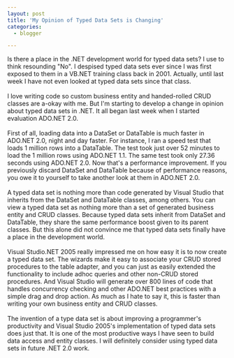 ```yaml
---
layout: post
title: 'My Opinion of Typed Data Sets is Changing'
categories:
  - blogger

---
```


Is there a place in the .NET development world for typed data sets?  I use to think resounding "No".  I despised typed data sets ever since I was first exposed to them in a VB.NET training class back in 2001.  Actually, until last week I have not even looked at typed data sets since that class.  <br /><br />I love writing code so custom business entity and handed-rolled CRUD classes are a-okay with me.  But I'm starting to develop a change in opinion about typed data sets in .NET.  It all began last week when I started evaluation ADO.NET 2.0.<br /><br />First of all, loading data into a DataSet or DataTable is much faster in ADO.NET 2.0, night and day faster.  For instance, I ran a speed test that loads 1 million rows into a DataTable.  The test took just over 52 minutes to load the 1 million rows using ADO.NET 1.1.  The same test took only 27.36 seconds using ADO.NET 2.0.  Now that's a performance improvement.  If you previously discard DataSet and DataTable because of performance reasons, you owe it to yourself to take another look at them in ADO.NET 2.0.<br /><br />A typed data set is nothing more than code generated by Visual Studio that inherits from the DataSet and DataTable classes, among others.  You can view a typed data set as nothing more than a set of generated business entity and CRUD classes.  Because typed data sets inherit from DataSet and DataTable, they share the same performance boost given to its parent classes.  But this alone did not convince me that typed data sets finally have a place in the development world.<br /><br />Visual Studio.NET 2005 really impressed me on how easy it is to now create a typed data set.  The wizards make it easy to associate your CRUD stored procedures to the table adapter, and you can just as easily extended the functionality to include adhoc queries and other non-CRUD stored procedures.  And Visual Studio will generate over 800 lines of code that handles concurrency checking and other ADO.NET best practices with a simple drag and drop action.  As much as I hate to say it, this is faster than writing your own business entity and CRUD classes.<br /><br />The invention of a type data set is about improving a programmer's productivity and Visual Studio 2005's implementation of typed data sets does just that.  It is one of the most productive ways I have seen to build data access and entity classes.  I will definitely consider using typed data sets in future .NET 2.0 work.
